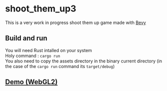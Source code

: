 # shoot_them_up3
This is a very work in progress shoot them up game made with [Bevy](https://github.com/bevyengine/bevy)

## Build and run
You will need Rust intalled on your system\
Holy command : `cargo run`
\
You also need to copy the assets directory in the binary current directory (in the case of the `cargo run` command its `target/debug`)

## [Demo (WebGL2)](https://stu3.julestanguy.dev)

